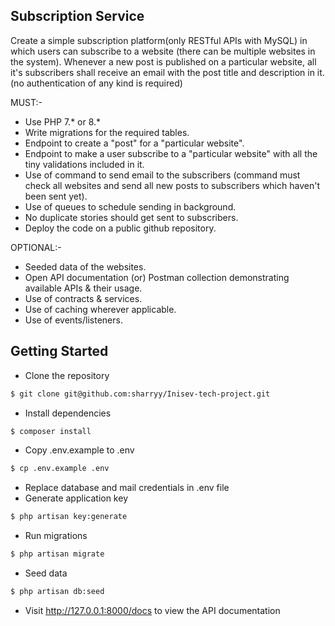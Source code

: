 ## Subscription Service

Create a simple subscription platform(only RESTful APIs with MySQL) in which users can subscribe to a website (there can
be multiple websites in the system). Whenever a new post is published on a particular website, all it's subscribers
shall receive an email with the post title and description in it. (no authentication of any kind is required)

MUST:-

- Use PHP 7.* or 8.*
- Write migrations for the required tables.
- Endpoint to create a "post" for a "particular website".
- Endpoint to make a user subscribe to a "particular website" with all the tiny validations included in it.
- Use of command to send email to the subscribers (command must check all websites and send all new posts to subscribers
  which haven't been sent yet).
- Use of queues to schedule sending in background.
- No duplicate stories should get sent to subscribers.
- Deploy the code on a public github repository.

OPTIONAL:-

- Seeded data of the websites.
- Open API documentation (or) Postman collection demonstrating available APIs & their usage.
- Use of contracts & services.
- Use of caching wherever applicable.
- Use of events/listeners.

## Getting Started

- Clone the repository
```bash
$ git clone git@github.com:sharryy/Inisev-tech-project.git
```
- Install dependencies
```bash
$ composer install
```
- Copy .env.example to .env
```bash
$ cp .env.example .env
```
- Replace database and mail credentials in .env file
- Generate application key
```bash
$ php artisan key:generate
```
- Run migrations
```bash
$ php artisan migrate
```
- Seed data
```bash
$ php artisan db:seed
```
- Visit http://127.0.0.1:8000/docs to view the API documentation



